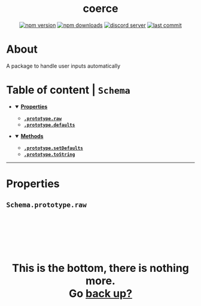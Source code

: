 <div id="top" align="center">

# coerce
 
[![npm version](https://img.shields.io/npm/v/@protagonists/coerce)](https://npmjs.com/package/@protagonists/coerce)
[![npm downloads](https://img.shields.io/npm/dt/@protagonists/coerce)](https://npmjs.com/package/@protagonists/coerce)
[![discord server](https://img.shields.io/discord/937758194736955443?logo=discord&logoColor=white)](https://discord.gg/cwhj3EgqGP)
[![last commit](https://img.shields.io/github/last-commit/ThePywon/coerce)](https://github.com/ThePywon/coerce)
 
</div>


# About

A package to handle user inputs automatically

# Table of content | `Schema`

* <details open><summary><a href="#properties"><b>Properties</b></a></summary>
  <p>

  * [**`.prototype.raw`**](#prototype-raw)
  * [**`.prototype.defaults`**](#prototype-defaults)
    
  </p>
</details>

* <details open><summary><a href="#methods"><b>Methods</b></a></summary>
  <p>

  * [**`.prototype.setDefaults`**](#prototype-setdefaults)
  * [**`.prototype.toString`**](#prototype-tostring)
    
  </p>
</details>

---

# Properties

<a id="prototype-raw"></a>
## `Schema.prototype.raw`



<br/><br/><br/><br/><br/>

<h1 align="center">This is the bottom, there is nothing more.<br/>
Go <a href="#top">back up?</a></h1>


